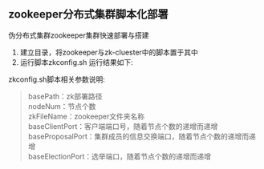 ## zookeeper分布式集群脚本化部署
伪分布式集群zookeeper集群快速部署与搭建</br>
1. 建立目录，将zookeeper与zk-cluester中的脚本置于其中</br>
2. 运行脚本zkconfig.sh 运行结果如下:</br>


zkconfig.sh脚本相关参数说明:
> basePath：zk部署路径</br>
> nodeNum：节点个数</br>
> zkFileName：zookeeper文件夹名称</br>
> baseClientPort：客户端端口号，随着节点个数的递增而递增</br>
> baseProposalPort：集群成员的信息交换端口，随着节点个数的递增而递增</br>
> baseElectionPort：选举端口，随着节点个数的递增而递增</br>

